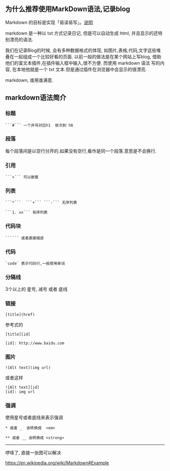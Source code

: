 ## 为什么推荐使用MarkDown语法,记录blog

Markdown 的目标是实现「易读易写」。[说明](http://www.appinn.com/markdown/)

markdown 是一种以 txt 方式记录日记, 但是可以自动生成 html, 并且显示的还特别漂亮的语法.

我们在记录Blog的时候, 会有多种数据格式的体现, 如图片,表格,代码,文字这些堆叠在一起组成一个比较好看的页面.
以前一般的做法是在某个网站上写blog, 借助他们的富文本插件,在插件输入框中输入,很不方便. 而使用 markdown 语法
写的内容, 在本地他就是一个 txt 文本.但是通过插件在浏览器中会显示的很漂亮.

markdown, 谁用谁满意.

## markdown语法简介

### 标题

	```#``` 一个井号对应h1  依次到 h6

### 段落

每个段落间是以空行分开的.如果没有空行,看作是同一个段落.意思是不会换行.

### 引用

	```>``` 可以嵌套

### 列表

	```*```  ```+``` ```-``` 无序列表

	```1. xx``` 有序列表

### 代码块

	`````` 或者直接缩进

### 代码

	`code` 表示代码行,一般使用单词

### 分隔线

3个以上的 星号, 减号 或者 底线

### 链接

	[title](href)

参考式的

	[title][id]

	[id]: http://www.baidu.com

### 图片

	![Alt text](img url)

或者这样

	![Alt text][id]
	[id]: img url

### 强调

使用星号或者底线来表示强调

	* 或者 _  会转换成  <em>

	** 或者 __ 会转换成 <strong>


---

啰嗦了, 直接一张图可以解决

<https://en.wikipedia.org/wiki/Markdown#Example>
